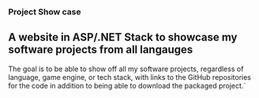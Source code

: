 
### Project Show case
## A website in ASP/.NET Stack to showcase my software projects from all langauges

The goal is to be able to show off all my software projects, regardless of language, game engine, or tech stack,
with links to the GitHub repositories for the code in addition to being able to download the packaged project.`
